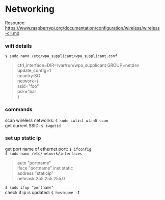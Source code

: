 # Networking
Resource: https://www.raspberrypi.org/documentation/configuration/wireless/wireless-cli.md

### wifi details
`$ sudo nano /etc/wpa_supplicant/wpa_supplicant.conf`
>ctrl_interface=DIR=/var/run/wpa_supplicant GROUP=netdev\
>update_config=1\
>country:SG\
>network={\
>ssid="foo"\
>psk="bar\
>}

### commands
scan wireless networks: `$ sudo iwlist wlan0 scan` \
get current SSID: `$ iwgetid`

### set up static ip
get port name of ethernet port: `$ ifconfig`\
`$ sudo nano /etc/network/interfaces` 
>auto "portname" \
>iface "portname" inet static \
>address "staticip" \
>netmask 255.255.255.0

`$ sudo ifup "portname"`\
check if ip is updated: `$ hostname -I`
